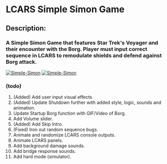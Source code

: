 # LCARS Simple Simon Game

## Description:
### A Simple Simon Game that features Star Trek's Voyager and their encounter with the Borg. Player must input correct sequence in LCARS to remodulate shields and defend against Borg attack.

[![Simple-Simon](http://i.imgur.com/wXZXULf.png)](https://github.com/xconstaud/Simple-Simon)
[![Simple-Simon](http://i.imgur.com/rYbCUDu.png)](https://github.com/xconstaud/Simple-Simon)


### (todo)
1. (Added) Add user input visual effects.
2. (Added) Update Shutdown further with added style, logic, sounds and animation.
3. Update Startup Borg function with GIF/Video of Borg.
4. Add Volume slider.
5. (Added) Add Skip Intro. 
6. (Fixed) Iron out random sequence bugs. 
7. Animate and randomize LCARS console outputs.
8. Animate LCARS panels.
9. Add background damage sounds.
10. Add bridge response sounds. 
11. Add hard mode (simulator). 



